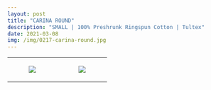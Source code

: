 ```yaml
---
layout: post
title: "CARINA ROUND"
description: "SMALL | 100% Preshrunk Ringspun Cotton | Tultex"
date: 2021-03-08
img: /img/0217-carina-round.jpg
---
```




<table style="width:100%;"><tr><td style="vertical-align:top;">
      <figure class="tmblr-full" data-orig-height="2048" data-orig-width="1365" data-orig-src="https://concertshirts.netlify.app/shirts/0217/0217-01.jpg"><img src="https://64.media.tumblr.com/ca0693c91dd2b7a3b5293c2a3232f4e0/c56114512cfcbb9d-92/s540x810/89483ba9fac89125afb4afcb7a327c0e4d55f2f6.jpg" data-orig-height="2048" data-orig-width="1365" data-orig-src="https://concertshirts.netlify.app/shirts/0217/0217-01.jpg"/></figure></td>
    <td style="vertical-align:top;">
      <figure class="tmblr-full" data-orig-height="2048" data-orig-width="1365" data-orig-src="https://concertshirts.netlify.app/shirts/0217/0217-02.jpg"><img src="https://64.media.tumblr.com/96f456a00caa4f38c303a573a2819b3e/c56114512cfcbb9d-dd/s540x810/133854ebef0fd6378da5ae89b109f2ebd4bb8cda.jpg" data-orig-height="2048" data-orig-width="1365" data-orig-src="https://concertshirts.netlify.app/shirts/0217/0217-02.jpg"/></figure></td>
  </tr></table>
